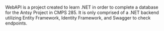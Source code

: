 WebAPI is a project created to learn .NET in order to complete a database for the Antsy Project in CMPS 285.
It is only comprised of a .NET backend utilizing Entity Framework, Identity Framework, and Swagger to check endpoints.